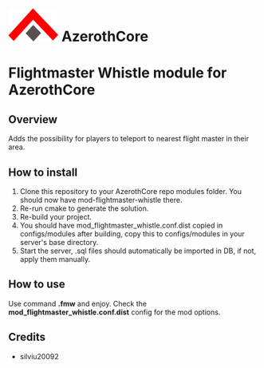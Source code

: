 # ![logo](https://raw.githubusercontent.com/azerothcore/azerothcore.github.io/master/images/logo-github.png) AzerothCore

# Flightmaster Whistle module for AzerothCore

## Overview

Adds the possibility for players to teleport to nearest flight master in their area.


## How to install

1. Clone this repository to your AzerothCore repo modules folder. You should now have mod-flightmaster-whistle there.
2. Re-run cmake to generate the solution.
3. Re-build your project.
4. You should have mod_flightmaster_whistle.conf.dist copied in configs/modules after building, copy this to configs/modules in your server's base directory.
5. Start the server, .sql files should automatically be imported in DB, if not, apply them manually.

## How to use

Use command **.fmw** and enjoy. Check the **mod_flightmaster_whistle.conf.dist** config for the mod options.

## Credits
- silviu20092